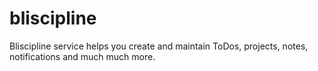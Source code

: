 # bliscipline
Bliscipline service helps you create and maintain ToDos, projects, notes, notifications and much much more. 
